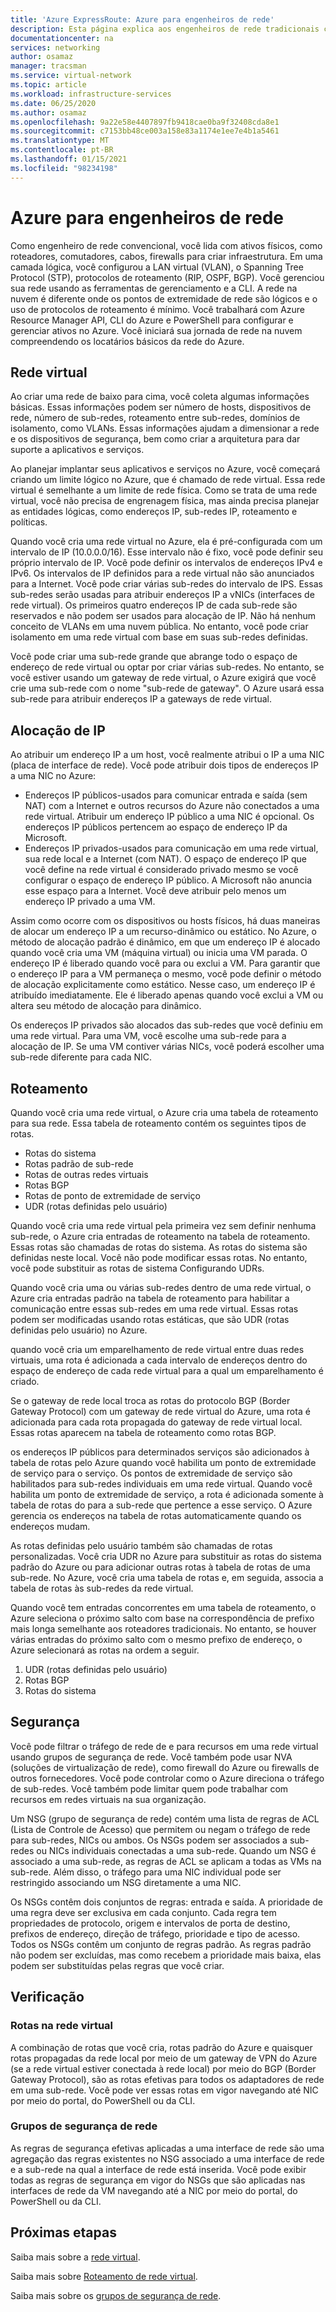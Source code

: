 ```yaml
---
title: 'Azure ExpressRoute: Azure para engenheiros de rede'
description: Esta página explica aos engenheiros de rede tradicionais como as redes funcionam no Azure.
documentationcenter: na
services: networking
author: osamaz
manager: tracsman
ms.service: virtual-network
ms.topic: article
ms.workload: infrastructure-services
ms.date: 06/25/2020
ms.author: osamaz
ms.openlocfilehash: 9a22e58e4407897fb9418cae0ba9f32408cda8e1
ms.sourcegitcommit: c7153bb48ce003a158e83a1174e1ee7e4b1a5461
ms.translationtype: MT
ms.contentlocale: pt-BR
ms.lasthandoff: 01/15/2021
ms.locfileid: "98234198"
---
```

# <a name="azure-for-network-engineers"></a>Azure para engenheiros de rede
Como engenheiro de rede convencional, você lida com ativos físicos, como roteadores, comutadores, cabos, firewalls para criar infraestrutura. Em uma camada lógica, você configurou a LAN virtual (VLAN), o Spanning Tree Protocol (STP), protocolos de roteamento (RIP, OSPF, BGP). Você gerenciou sua rede usando as ferramentas de gerenciamento e a CLI. A rede na nuvem é diferente onde os pontos de extremidade de rede são lógicos e o uso de protocolos de roteamento é mínimo. Você trabalhará com Azure Resource Manager API, CLI do Azure e PowerShell para configurar e gerenciar ativos no Azure. Você iniciará sua jornada de rede na nuvem compreendendo os locatários básicos da rede do Azure. 
## <a name="virtual-network"></a>Rede virtual
Ao criar uma rede de baixo para cima, você coleta algumas informações básicas. Essas informações podem ser número de hosts, dispositivos de rede, número de sub-redes, roteamento entre sub-redes, domínios de isolamento, como VLANs. Essas informações ajudam a dimensionar a rede e os dispositivos de segurança, bem como criar a arquitetura para dar suporte a aplicativos e serviços.

Ao planejar implantar seus aplicativos e serviços no Azure, você começará criando um limite lógico no Azure, que é chamado de rede virtual. Essa rede virtual é semelhante a um limite de rede física. Como se trata de uma rede virtual, você não precisa de engrenagem física, mas ainda precisa planejar as entidades lógicas, como endereços IP, sub-redes IP, roteamento e políticas.

Quando você cria uma rede virtual no Azure, ela é pré-configurada com um intervalo de IP (10.0.0.0/16). Esse intervalo não é fixo, você pode definir seu próprio intervalo de IP. Você pode definir os intervalos de endereços IPv4 e IPv6. Os intervalos de IP definidos para a rede virtual não são anunciados para a Internet. Você pode criar várias sub-redes do intervalo de IPS. Essas sub-redes serão usadas para atribuir endereços IP a vNICs (interfaces de rede virtual). Os primeiros quatro endereços IP de cada sub-rede são reservados e não podem ser usados para alocação de IP. Não há nenhum conceito de VLANs em uma nuvem pública. No entanto, você pode criar isolamento em uma rede virtual com base em suas sub-redes definidas.

Você pode criar uma sub-rede grande que abrange todo o espaço de endereço de rede virtual ou optar por criar várias sub-redes. No entanto, se você estiver usando um gateway de rede virtual, o Azure exigirá que você crie uma sub-rede com o nome "sub-rede de gateway". O Azure usará essa sub-rede para atribuir endereços IP a gateways de rede virtual. 

## <a name="ip-allocation"></a>Alocação de IP

Ao atribuir um endereço IP a um host, você realmente atribui o IP a uma NIC (placa de interface de rede). Você pode atribuir dois tipos de endereços IP a uma NIC no Azure:

- Endereços IP públicos-usados para comunicar entrada e saída (sem NAT) com a Internet e outros recursos do Azure não conectados a uma rede virtual. Atribuir um endereço IP público a uma NIC é opcional. Os endereços IP públicos pertencem ao espaço de endereço IP da Microsoft.
- Endereços IP privados-usados para comunicação em uma rede virtual, sua rede local e a Internet (com NAT). O espaço de endereço IP que você define na rede virtual é considerado privado mesmo se você configurar o espaço de endereço IP público. A Microsoft não anuncia esse espaço para a Internet. Você deve atribuir pelo menos um endereço IP privado a uma VM.

Assim como ocorre com os dispositivos ou hosts físicos, há duas maneiras de alocar um endereço IP a um recurso-dinâmico ou estático. No Azure, o método de alocação padrão é dinâmico, em que um endereço IP é alocado quando você cria uma VM (máquina virtual) ou inicia uma VM parada. O endereço IP é liberado quando você para ou exclui a VM. Para garantir que o endereço IP para a VM permaneça o mesmo, você pode definir o método de alocação explicitamente como estático. Nesse caso, um endereço IP é atribuído imediatamente. Ele é liberado apenas quando você exclui a VM ou altera seu método de alocação para dinâmico. 

Os endereços IP privados são alocados das sub-redes que você definiu em uma rede virtual. Para uma VM, você escolhe uma sub-rede para a alocação de IP. Se uma VM contiver várias NICs, você poderá escolher uma sub-rede diferente para cada NIC.

## <a name="routing"></a>Roteamento
Quando você cria uma rede virtual, o Azure cria uma tabela de roteamento para sua rede. Essa tabela de roteamento contém os seguintes tipos de rotas.
- Rotas do sistema
- Rotas padrão de sub-rede
- Rotas de outras redes virtuais
- Rotas BGP
- Rotas de ponto de extremidade de serviço
- UDR (rotas definidas pelo usuário)

Quando você cria uma rede virtual pela primeira vez sem definir nenhuma sub-rede, o Azure cria entradas de roteamento na tabela de roteamento. Essas rotas são chamadas de rotas do sistema. As rotas do sistema são definidas neste local. Você não pode modificar essas rotas. No entanto, você pode substituir as rotas de sistema Configurando UDRs.

Quando você cria uma ou várias sub-redes dentro de uma rede virtual, o Azure cria entradas padrão na tabela de roteamento para habilitar a comunicação entre essas sub-redes em uma rede virtual. Essas rotas podem ser modificadas usando rotas estáticas, que são UDR (rotas definidas pelo usuário) no Azure.

quando você cria um emparelhamento de rede virtual entre duas redes virtuais, uma rota é adicionada a cada intervalo de endereços dentro do espaço de endereço de cada rede virtual para a qual um emparelhamento é criado.

Se o gateway de rede local troca as rotas do protocolo BGP (Border Gateway Protocol) com um gateway de rede virtual do Azure, uma rota é adicionada para cada rota propagada do gateway de rede virtual local. Essas rotas aparecem na tabela de roteamento como rotas BGP.

os endereços IP públicos para determinados serviços são adicionados à tabela de rotas pelo Azure quando você habilita um ponto de extremidade de serviço para o serviço. Os pontos de extremidade de serviço são habilitados para sub-redes individuais em uma rede virtual. Quando você habilita um ponto de extremidade de serviço, a rota é adicionada somente à tabela de rotas do para a sub-rede que pertence a esse serviço. O Azure gerencia os endereços na tabela de rotas automaticamente quando os endereços mudam.

As rotas definidas pelo usuário também são chamadas de rotas personalizadas. Você cria UDR no Azure para substituir as rotas do sistema padrão do Azure ou para adicionar outras rotas à tabela de rotas de uma sub-rede. No Azure, você cria uma tabela de rotas e, em seguida, associa a tabela de rotas às sub-redes da rede virtual.

Quando você tem entradas concorrentes em uma tabela de roteamento, o Azure seleciona o próximo salto com base na correspondência de prefixo mais longa semelhante aos roteadores tradicionais. No entanto, se houver várias entradas do próximo salto com o mesmo prefixo de endereço, o Azure selecionará as rotas na ordem a seguir.
1. UDR (rotas definidas pelo usuário)
1. Rotas BGP
1. Rotas do sistema

## <a name="security"></a>Segurança

Você pode filtrar o tráfego de rede de e para recursos em uma rede virtual usando grupos de segurança de rede. Você também pode usar NVA (soluções de virtualização de rede), como firewall do Azure ou firewalls de outros fornecedores. Você pode controlar como o Azure direciona o tráfego de sub-redes. Você também pode limitar quem pode trabalhar com recursos em redes virtuais na sua organização.

Um NSG (grupo de segurança de rede) contém uma lista de regras de ACL (Lista de Controle de Acesso) que permitem ou negam o tráfego de rede para sub-redes, NICs ou ambos. Os NSGs podem ser associados a sub-redes ou NICs individuais conectadas a uma sub-rede. Quando um NSG é associado a uma sub-rede, as regras de ACL se aplicam a todas as VMs na sub-rede. Além disso, o tráfego para uma NIC individual pode ser restringido associando um NSG diretamente a uma NIC.

Os NSGs contêm dois conjuntos de regras: entrada e saída. A prioridade de uma regra deve ser exclusiva em cada conjunto. Cada regra tem propriedades de protocolo, origem e intervalos de porta de destino, prefixos de endereço, direção de tráfego, prioridade e tipo de acesso. Todos os NSGs contêm um conjunto de regras padrão. As regras padrão não podem ser excluídas, mas como recebem a prioridade mais baixa, elas podem ser substituídas pelas regras que você criar.

## <a name="verification"></a>Verificação
### <a name="routes-in-virtual-network"></a>Rotas na rede virtual
A combinação de rotas que você cria, rotas padrão do Azure e quaisquer rotas propagadas da rede local por meio de um gateway de VPN do Azure (se a rede virtual estiver conectada à rede local) por meio do BGP (Border Gateway Protocol), são as rotas efetivas para todos os adaptadores de rede em uma sub-rede. Você pode ver essas rotas em vigor navegando até NIC por meio do portal, do PowerShell ou da CLI.
### <a name="network-security-groups"></a>Grupos de segurança de rede
As regras de segurança efetivas aplicadas a uma interface de rede são uma agregação das regras existentes no NSG associado a uma interface de rede e a sub-rede na qual a interface de rede está inserida. Você pode exibir todas as regras de segurança em vigor do NSGs que são aplicadas nas interfaces de rede da VM navegando até a NIC por meio do portal, do PowerShell ou da CLI.

## <a name="next-steps"></a>Próximas etapas

Saiba mais sobre a [rede virtual][VNet].

Saiba mais sobre [Roteamento de rede virtual][vnet-routing].

Saiba mais sobre os [grupos de segurança de rede][network-security].

<!--Link References-->
[VNet]: ../virtual-network/tutorial-connect-virtual-networks-portal.md
[vnet-routing]: ../virtual-network/virtual-networks-udr-overview.md
[network-security]: ../virtual-network/network-security-groups-overview.md